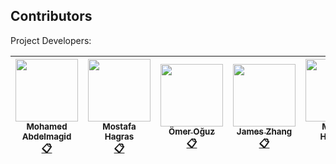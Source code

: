 
## Contributors

Project Developers:

<!-- ALL-CONTRIBUTORS-LIST:START - Do not remove or modify this section -->
<!-- prettier-ignore -->
| [<img src="https://avatars2.githubusercontent.com/u/17341329?v=4" width="100px;"/><br /><sub><b>Mohamed Abdelmagid</b></sub>](https://kentcdodds.com)<br />[:clipboard:](https://www.linkedin.com/in/mohamed-abdelmagid/ "LinkedIn") | [<img src="https://avatars2.githubusercontent.com/u/17273541?v=4" width="100px;"/><br /><sub><b>Mostafa Hagras</b></sub>](http://bogas04.github.io)<br />[:clipboard:](https://www.linkedin.com/in/mostafa-hagras-17029756/ "LinkedIn") | [<img src="https://avatars2.githubusercontent.com/u/8234484?v=4" width="100px;"/><br /><sub><b>Ömer Oğuz</b></sub>](http://beneb.info)<br />[:clipboard:](https://www.linkedin.com/in/%C3%B6mer-oguz-a5032684/ "LinkedIn") | [<img src="https://avatars1.githubusercontent.com/u/24235850?v=4" width="100px;"/><br /><sub><b>James Zhang</b></sub>](https://github.com/lydzfjzzw)<br />[:clipboard:](https://www.linkedin.com/in/%E5%93%B2%E7%8E%AE-%E5%BC%A0-360b27166/ "LinkedIn") | [<img src="https://avatars3.githubusercontent.com/u/17261694?v=4" width="100px;"/><br /><sub><b>Mwana Hussein</b></sub>](https://github.com/jfmengels)<br />[:clipboard:](https://www.linkedin.com/in/athanasios-liaskas/ "LinkedIn") | [<img src="https://avatars2.githubusercontent.com/u/22873323?v=4" width="100px;"/><br /><sub><b>Athanasios Liaskas</b></sub>](https://github.com/liaskast)<br />[:clipboard:](https://www.linkedin.com/in/athanasios-liaskas/ "LinkedIn")  | [<img src="https://avatars3.githubusercontent.com/u/17261694?v=4" width="100px;"/><br /><sub><b>Andre Bharath</b></sub>](https://github.com/)<br />[:clipboard:](https://www.linkedin.com/in/andre-bharath-25a5bb117/ "LinkedIn") |
| :---: | :---: | :---: | :---: | :---: | :---: | :---: |

<!-- ALL-CONTRIBUTORS-LIST:END -->


